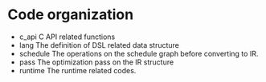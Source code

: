 # Code organization

- c_api  C API related functions
- lang The definition of DSL related data structure
- schedule The operations on the schedule graph before converting to IR.
- pass The optimization pass on the IR structure
- runtime The runtime related codes.